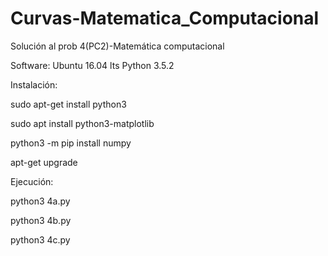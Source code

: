 # Curvas-Matematica_Computacional
Solución al prob 4(PC2)-Matemática computacional

Software: Ubuntu 16.04 lts Python 3.5.2

Instalación:

sudo apt-get install python3

sudo apt install python3-matplotlib

python3 -m pip install numpy

apt-get upgrade

Ejecución:

python3 4a.py

python3 4b.py

python3 4c.py